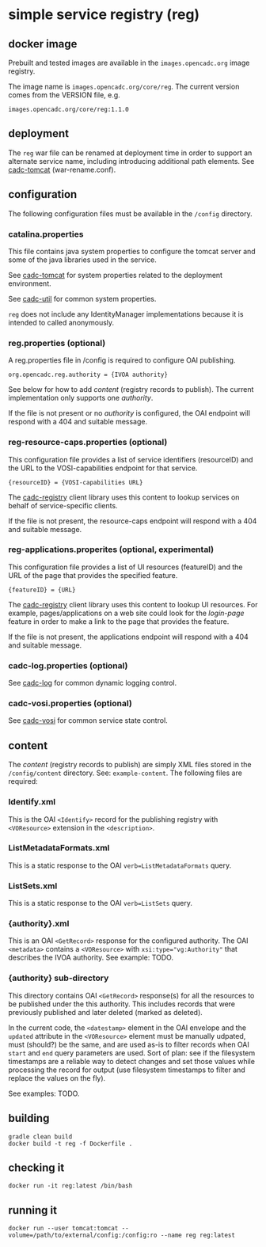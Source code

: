 # simple service registry (reg)

## docker image
Prebuilt and tested images are available in the `images.opencadc.org` image registry. 

The image name is `images.opencadc.org/core/reg`. The current version comes from the VERSION file, e.g. 
```
images.opencadc.org/core/reg:1.1.0
```

## deployment
The `reg` war file can be renamed at deployment time in order to support an alternate 
service name, including introducing additional path elements. 
See <a href="https://github.com/opencadc/docker-base/tree/master/cadc-tomcat">cadc-tomcat</a> (war-rename.conf).

## configuration
The following configuration files must be available in the `/config` directory.

### catalina.properties
This file contains java system properties to configure the tomcat server and some
of the java libraries used in the service.

See <a href="https://github.com/opencadc/docker-base/tree/master/cadc-tomcat">cadc-tomcat</a>
for system properties related to the deployment environment.

See <a href="https://github.com/opencadc/core/tree/master/cadc-util">cadc-util</a>
for common system properties. 

`reg` does not include any IdentityManager implementations because it is intended 
to called anonymously.

### reg.properties (optional)
A reg.properties file in /config is required to configure OAI publishing.
```
org.opencadc.reg.authority = {IVOA authority}
```
See below for how to add _content_ (registry records to publish). The current implementation
only supports one _authority_.

If the file is not present or no _authority_ is configured, the OAI endpoint will respond
with a 404 and suitable message.

### reg-resource-caps.properties (optional)
This configuration file provides a list of service identifiers (resourceID)  and the URL to the VOSI-capabilities endpoint for that service. 
```
{resourceID} = {VOSI-capabilities URL}
```
The <a href="https://github.com/opencadc/reg/tree/master/cadc-registry">cadc-registry</a> 
client library uses this content to lookup services on behalf of service-specific clients.

If the file is not present, the resource-caps endpoint will respond with a 404 and suitable
message.

### reg-applications.properites (optional, experimental)
This configuration file provides a list of UI resources (featureID)  and the URL of the 
page that provides the specified feature.
```
{featureID} = {URL}
```
The <a href="https://github.com/opencadc/reg/tree/master/cadc-registry">cadc-registry</a> 
client library uses this content to lookup UI resources. For example, pages/applications 
on a web site could look for the _login-page_ feature in order to make a link to the page 
that provides the feature.

If the file is not present, the applications endpoint will respond with a 404 and suitable
message.

### cadc-log.properties (optional)
See <a href="https://github.com/opencadc/core/tree/master/cadc-log">cadc-log</a> for common 
dynamic logging control.

### cadc-vosi.properties (optional)
See <a href="https://github.com/opencadc/reg/tree/master/cadc-vosi">cadc-vosi</a> for common 
service state control.

## content
The _content_ (registry records to publish) are simply XML files stored in the `/config/content`
directory. See: `example-content`. The following files are required:
### Identify.xml
This is the OAI `<Identify>` record for the publishing registry with `<VOResource>` extension in
the `<description>`.

### ListMetadataFormats.xml
This is a static response to the OAI `verb=ListMetadataFormats` query.

### ListSets.xml
This is a static response to the OAI `verb=ListSets` query.

### {authority}.xml
This is an OAI `<GetRecord>` response for the configured authority. The OAI `<metadata>`
contains a `<VOResource>` with `xsi:type="vg:Authority"` that describes the IVOA authority.
See example: TODO.

### {authority} sub-directory
This directory contains OAI `<GetRecord>` response(s) for all the resources to be published
under the this authority. This includes records that were previously published and later
deleted (marked as deleted). 

In the current code, the `<datestamp>` element in the OAI envelope and the `updated` attribute
in the `<VOResource>` element must be manually udpated, must (should?) be the same, and are 
used as-is to filter records when OAI `start` and `end` query parameters are used. Sort of plan:
see if the filesystem timestamps are a reliable way to detect changes and set those values while
processing the record for output (use filesystem timestamps to filter and replace the values
on the fly).

See examples: TODO.

## building

```
gradle clean build
docker build -t reg -f Dockerfile .
```

## checking it
```
docker run -it reg:latest /bin/bash
```

## running it
```
docker run --user tomcat:tomcat --volume=/path/to/external/config:/config:ro --name reg reg:latest
```
